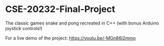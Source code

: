 # CSE-20232-Final-Project
The classic games snake and pong recreated in C++ (with bonus Arduino joystick controls!)

For a live demo of the project: https://youtu.be/-MGn86i2mmo
